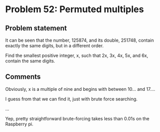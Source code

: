 # Problem 52: Permuted multiples

## Problem statement

It can be seen that the number, 125874, and its double, 251748, contain exactly the same
digits, but in a different order.

Find the smallest positive integer, x, such that 2x, 3x, 4x, 5x, and 6x, contain the same digits.

## Comments

Obviously, x is a multiple of nine and begins with between 10... and 17....

I guess from that we can find it, just with brute force searching.

...

Yep, pretty straightforward brute-forcing takes less than 0.01s on the Raspberry pi.